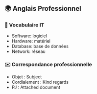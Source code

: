 ## 🌍 Anglais Professionnel

### 📄 Vocabulaire IT
- Software: logiciel
- Hardware: matériel
- Database: base de données
- Network: réseau

### ✉️ Correspondance professionnelle
- Objet : Subject
- Cordialement : Kind regards
- PJ : Attached document
